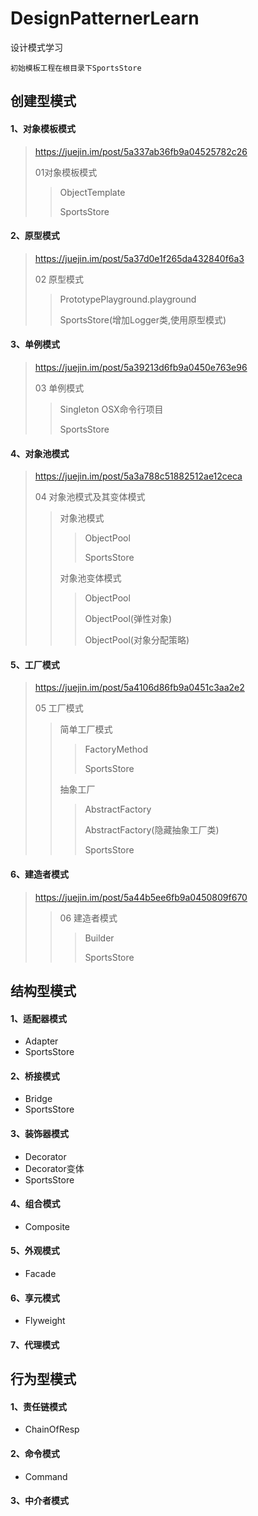 # DesignPatternerLearn
设计模式学习

~~~
初始模板工程在根目录下SportsStore
~~~

## 创建型模式
#### 1、对象模板模式 
> <https://juejin.im/post/5a337ab36fb9a04525782c26>
> 
> 01对象模板模式
> 
> >  ObjectTemplate
> > 
> >  SportsStore

#### 2、原型模式
> <https://juejin.im/post/5a37d0e1f265da432840f6a3>
> 
> 02 原型模式
> 
> > PrototypePlayground.playground
> > 
> > SportsStore(增加Logger类,使用原型模式)

#### 3、单例模式
> <https://juejin.im/post/5a39213d6fb9a0450e763e96>
> 
> 03 单例模式
> 
> > Singleton OSX命令行项目
> > 
> > SportsStore

#### 4、对象池模式
> <https://juejin.im/post/5a3a788c51882512ae12ceca>
> 
> 04 对象池模式及其变体模式
> 
> >对象池模式
> >
> > > ObjectPool
> > > 
> > > SportsStore
> > 
> > 对象池变体模式
> > 
> > >ObjectPool
> > >
> > >ObjectPool(弹性对象)
> > >
> > >ObjectPool(对象分配策略)

#### 5、工厂模式

> <https://juejin.im/post/5a4106d86fb9a0451c3aa2e2>
> 
> 05 工厂模式
> 
> > 简单工厂模式
> > 
> > > FactoryMethod
> > > 
> > > SportsStore
> > 
> > 抽象工厂
> > >
> > >AbstractFactory
> > >
> > >AbstractFactory(隐藏抽象工厂类)
> > >
> > >SportsStore

#### 6、建造者模式

> <https://juejin.im/post/5a44b5ee6fb9a0450809f670>
> > 06 建造者模式
> > 
> > > Builder
> > > 
> > > SportsStore
> > > 

## 结构型模式

#### 1、适配器模式

* Adapter
* SportsStore

#### 2、桥接模式

* Bridge
* SportsStore

#### 3、装饰器模式

* Decorator
* Decorator变体
* SportsStore

#### 4、组合模式

* Composite

#### 5、外观模式

* Facade

#### 6、享元模式

* Flyweight

#### 7、代理模式

## 行为型模式

#### 1、责任链模式

* ChainOfResp

#### 2、命令模式

* Command

#### 3、中介者模式


